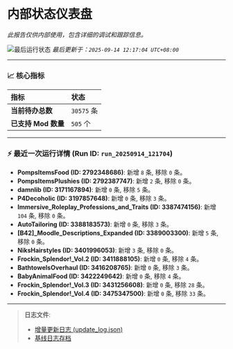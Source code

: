 # 内部状态仪表盘

*此报告仅供内部使用，包含详细的调试和跟踪信息。*

![最后运行状态](https://img.shields.io/badge/Last%20Run-Success-green)
*最后更新于：`2025-09-14 12:17:04 UTC+08:00`*

---

### 📈 **核心指标**

| 指标 | 状态 |
| :--- | :--- |
| **当前待办总数** | ``30575`` 条 |
| **已支持 Mod 数量** | ``505`` 个 |

---

### ⚡ **最近一次运行详情 (Run ID: ``run_20250914_121704``)**

*   **PompsItemsFood (ID: 2792348686)**: 新增 `8` 条, 移除 `0` 条。
*   **PompsItemsPlushies (ID: 2792387747)**: 新增 `2` 条, 移除 `0` 条。
*   **damnlib (ID: 3171167894)**: 新增 `0` 条, 移除 `5` 条。
*   **P4Decoholic (ID: 3197857648)**: 新增 `0` 条, 移除 `3` 条。
*   **Immersive_Roleplay_Professions_and_Traits (ID: 3387474156)**: 新增 `104` 条, 移除 `0` 条。
*   **AutoTailoring (ID: 3388183573)**: 新增 `0` 条, 移除 `3` 条。
*   **[B42]_Moodle_Descriptions_Expanded (ID: 3389003300)**: 新增 `5` 条, 移除 `0` 条。
*   **NiksHairstyles (ID: 3401996053)**: 新增 `3` 条, 移除 `0` 条。
*   **Frockin_Splendor!_Vol.2 (ID: 3411888105)**: 新增 `0` 条, 移除 `4` 条。
*   **BathtowelsOverhaul (ID: 3416208765)**: 新增 `0` 条, 移除 `3` 条。
*   **BabyAnimalFood (ID: 3422249642)**: 新增 `0` 条, 移除 `4` 条。
*   **Frockin_Splendor!_Vol.3 (ID: 3431256608)**: 新增 `0` 条, 移除 `28` 条。
*   **Frockin_Splendor!_Vol.4 (ID: 3475347500)**: 新增 `0` 条, 移除 `33` 条。

---

> **日志文件**:
> *   [增量更新日志 (update_log.json)](../data/logs/update_log.json)
> *   [基线日志存档](../data/logs/archive/)
